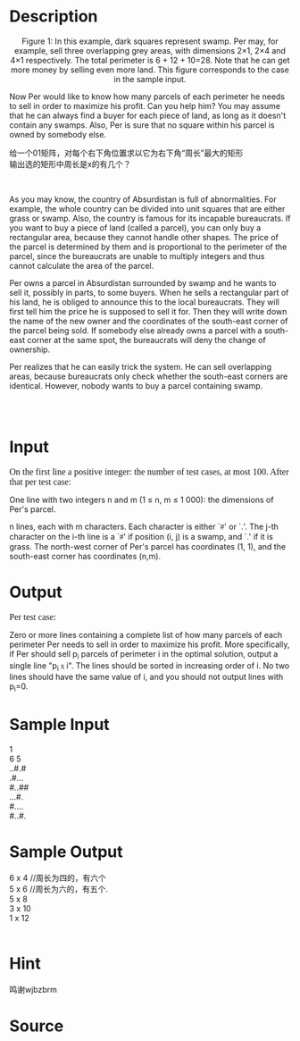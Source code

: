 
# Description

<div class="content"><p></p><p></p>
<center>Figure 1: In this example, dark squares represent swamp. Per may, for example, sell three overlapping grey areas, with dimensions 2×1, 2×4 and 4×1 respectively. The total perimeter is 6 + 12 + 10=28. Note that he can get more money by selling even more land. This figure corresponds to the case in the sample input.</center>
<div class="p"><!----></div>
<p>Now Per would like to know how many parcels of each perimeter he needs to sell in order to maximize his profit. Can you help him? You may assume that he can always find a buyer for each piece of land, as long as it doesn&#39;t contain any swamps. Also, Per is sure that no square within his parcel is owned by somebody else.</p>
<p>给一个01矩阵，对每个右下角位置求以它为右下角“周长”最大的矩形 <br/>
输出选的矩形中周长是x的有几个？</p>
<p></p>
<p> </p>
<p>As you may know, the country of Absurdistan is full of abnormalities. For example, the whole country can be divided into unit squares that are either grass or swamp. Also, the country is famous for its incapable bureaucrats. If you want to buy a piece of land (called a parcel), you can only buy a rectangular area, because they cannot handle other shapes. The price of the parcel is determined by them and is proportional to the perimeter of the parcel, since the bureaucrats are unable to multiply integers and thus cannot calculate the area of the parcel.</p>
<div class="p"><!----></div>
<p>Per owns a parcel in Absurdistan surrounded by swamp and he wants to sell it, possibly in parts, to some buyers. When he sells a rectangular part of his land, he is obliged to announce this to the local bureaucrats. They will first tell him the price he is supposed to sell it for. Then they will write down the name of the new owner and the coordinates of the south-east corner of the parcel being sold. If somebody else already owns a parcel with a south-east corner at the same spot, the bureaucrats will deny the change of ownership.</p>
<div class="p"><!----></div>
<p>Per realizes that he can easily trick the system. He can sell overlapping areas, because bureaucrats only check whether the south-east corners are identical. However, nobody wants to buy a parcel containing swamp.</p>
<p> </p>
<p><a href="http://acm.tzc.edu.cn/acmhome/judge/images/3391.jpg"><img alt="" src="http://acm.tzc.edu.cn/acmhome/judge/images/3391.jpg"/></a></p></div>

# Input

<div class="content"><div class="panel_bottom" align="left">
<p align="left"><font face="Times New Roman" size="3">On the first line a positive integer: the number of test cases, at most 100. After that per test case: </font></p>
<p></p>
<p></p>
<div class="p"><!----></div>
<p>One line with two integers n and m (1 ≤ n, m ≤ 1 000): the dimensions of Per&#39;s parcel.</p>
<p class="p">n lines, each with m characters. Each character is either `<tt><font face="NSimsun">#</font></tt>&#39; or `<tt><font face="NSimsun">.</font></tt>&#39;. The j-th character on the i-th line is a `<tt><font face="NSimsun">#</font></tt>&#39; if position (i, j) is a swamp, and `<tt><font face="NSimsun">.</font></tt>&#39; if it is grass. The north-west corner of Per&#39;s parcel has coordinates (1, 1), and the south-east corner has coordinates (n,m).</p>
</div></div>

# Output

<div class="content"><div class="panel_bottom" align="left">
<p align="left"><font face="Times New Roman" size="3">Per test case: </font></p>
<p></p>
<p></p>
<p>Zero or more lines containing a complete list of how many parcels of each perimeter Per needs to sell in order to maximize his profit. More specifically, if Per should sell p<sub>i</sub> parcels of perimeter i in the optimal solution, output a single line &#34;p<sub>i</sub><tt><font face="NSimsun"> x </font></tt>i&#34;. The lines should be sorted in increasing order of i. No two lines should have the same value of i, and you should not output lines with p<sub>i</sub>=0.</p>
</div></div>

# Sample Input

<div class="content"><span class="sampledata">1<br/>
6 5<br/>
..#.#<br/>
.#...<br/>
#..##<br/>
...#.<br/>
#....<br/>
#..#.<br/>
</span></div>

# Sample Output

<div class="content"><span class="sampledata">6 x 4  //周长为四的，有六个<br/>
5 x 6  //周长为六的，有五个.<br/>
5 x 8<br/>
3 x 10<br/>
1 x 12<br/>
<br/>
</span></div>

# Hint

<div class="content"><p></p><p>鸣谢wjbzbrm</p><p></p></div>

# Source

<div class="content"><p><a href="problemset.php?search="></a></p></div>


